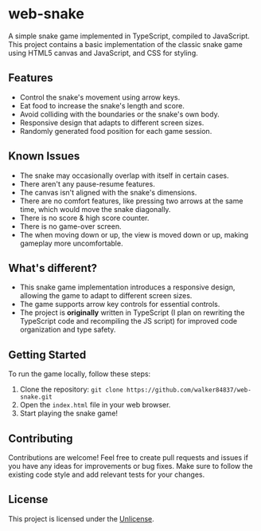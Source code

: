 # web-snake

A simple snake game implemented in TypeScript, compiled to JavaScript. This project contains a basic implementation of the classic snake game using HTML5 canvas and JavaScript, and CSS for styling.

## Features

- Control the snake's movement using arrow keys.
- Eat food to increase the snake's length and score.
- Avoid colliding with the boundaries or the snake's own body.
- Responsive design that adapts to different screen sizes.
- Randomly generated food position for each game session.

## Known Issues

- The snake may occasionally overlap with itself in certain cases.
- There aren't any pause-resume features.
- The canvas isn't aligned with the snake's dimensions.
- There are no comfort features, like pressing two arrows at the same time, which would move the snake diagonally.
- There is no score & high score counter.
- There is no game-over screen.
- The when moving down or up, the view is moved down or up, making gameplay more uncomfortable.

## What's different?

- This snake game implementation introduces a responsive design, allowing the game to adapt to different screen sizes.
- The game supports arrow key controls for essential controls.
- The project is **originally** written in TypeScript (I plan on rewriting the TypeScript code and recompiling the JS script) for improved code organization and type safety.

## Getting Started

To run the game locally, follow these steps:

1. Clone the repository: `git clone https://github.com/walker84837/web-snake.git`
2. Open the `index.html` file in your web browser.
3. Start playing the snake game!

## Contributing

Contributions are welcome! Feel free to create pull requests and issues if you have any ideas for improvements or bug fixes. Make sure to follow the existing code style and add relevant tests for your changes.

## License

This project is licensed under the [Unlicense](LICENSE).
